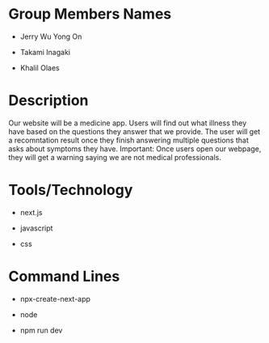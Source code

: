 # Group Members Names
- Jerry Wu Yong On
* Takami Inagaki
+ Khalil Olaes 


# Description
 Our website will be a medicine app. Users will find out what illness they have based on the questions they answer that we provide.
 The user will get a recomntation result once they finish answering multiple questions that asks about symptoms they have. 
 Important: Once users open our webpage, they will get a warning saying we are not medical professionals.


# Tools/Technology
- next.js
* javascript
+ css

# Command Lines
- npx-create-next-app
* node
+ npm run dev
